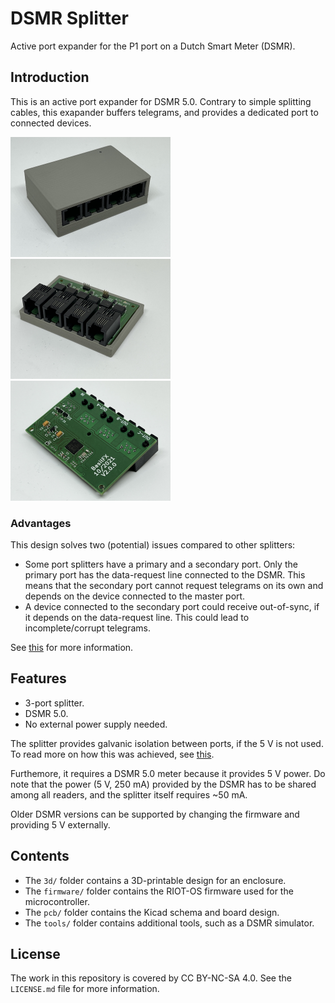 # DSMR Splitter
Active port expander for the P1 port on a Dutch Smart Meter (DSMR).

## Introduction
This is an active port expander for DSMR 5.0. Contrary to simple splitting
cables, this exapander buffers telegrams, and provides a dedicated port to
connected devices.

[<img src="docs/Pictures/Photo1.jpeg" width="256" alt="Enclosed splitter.">](docs/Pictures/Photo1.jpeg)
[<img src="docs/Pictures/Photo3.jpeg" width="256" alt="Enclosure removed facing front-side.">](docs/Pictures/Photo3.jpeg)
[<img src="docs/Pictures/Photo5.jpeg" width="256" alt="Bottom side of the PCB.">](docs/Pictures/Photo5.jpeg)

### Advantages
This design solves two (potential) issues compared to other splitters:

* Some port splitters have a primary and a secondary port. Only the primary
  port has the data-request line connected to the DSMR. This means that the
  secondary port cannot request telegrams on its own and depends on the device
  connected to the master port.
* A device connected to the secondary port could receive out-of-sync, if it
  depends on the data-request line. This could lead to incomplete/corrupt
  telegrams.

See [this](docs/Problem-statement.md) for more information.

## Features
* 3-port splitter.
* DSMR 5.0.
* No external power supply needed.

The splitter provides galvanic isolation between ports, if the 5 V is not used.
To read more on how this was achieved, see [this](docs/Isolation.md).

Furthemore, it requires a DSMR 5.0 meter because it provides 5 V power. Do note
that the power (5 V, 250 mA) provided by the DSMR has to be shared among all
readers, and the splitter itself requires ~50 mA.

Older DSMR versions can be supported by changing the firmware and providing 5 V
externally.

## Contents
* The `3d/` folder contains a 3D-printable design for an enclosure.
* The `firmware/` folder contains the RIOT-OS firmware used for the
  microcontroller.
* The `pcb/` folder contains the Kicad schema and board design.
* The `tools/` folder contains additional tools, such as a DSMR simulator.

## License
The work in this repository is covered by CC BY-NC-SA 4.0. See the `LICENSE.md`
file for more information.
